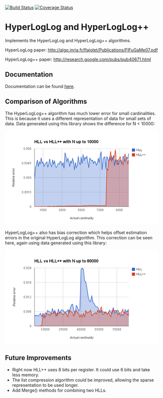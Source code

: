 [![Build Status](https://travis-ci.org/clarkduvall/hyperloglog.svg?branch=master)](https://travis-ci.org/clarkduvall/hyperloglog) [![Coverage Status](https://coveralls.io/repos/clarkduvall/hyperloglog/badge.png?branch=master)](https://coveralls.io/r/clarkduvall/hyperloglog?branch=master)
# HyperLogLog and HyperLogLog++
Implements the HyperLogLog and HyperLogLog++ algorithms.

HyperLogLog paper: http://algo.inria.fr/flajolet/Publications/FlFuGaMe07.pdf

HyperLogLog++ paper: http://research.google.com/pubs/pub40671.html

## Documentation
Documentation can be found [here](http://godoc.org/github.com/clarkduvall/hyperloglog).

## Comparison of Algorithms
The HyperLogLog++ algorithm has much lower error for small cardinalities. This
is because it uses a different representation of data for small sets of data.
Data generated using this library shows the difference for N < 10000:

![N < 10000](10000.png)

HyperLogLog++ also has bias correction which helps offset estimation errors in
the original HyperLogLog algorithm. This correction can be seen here, again
using data generated using this library:

![N < 80000](80000.png)

## Future Improvements
- Right now HLL++ uses 8 bits per register. It could use 6 bits and take less
  memory.
- The list compression algorithm could be improved, allowing the sparse
  representation to be used longer.
- Add Merge() methods for combining two HLLs.

